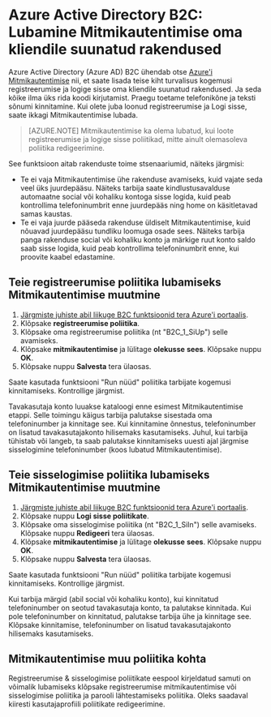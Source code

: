<properties
    pageTitle="Azure Active Directory B2C: Mitmikautentimise | Microsoft Azure'i"
    description="Mitmikautentimise tarbija suunatud rakendustes tagatud Azure Active Directory B2C lubamine"
    services="active-directory-b2c"
    documentationCenter=""
    authors="swkrish"
    manager="msmbaldwin"
    editor="bryanla"/>

<tags
    ms.service="active-directory-b2c"
    ms.workload="identity"
    ms.tgt_pltfrm="na"
    ms.devlang="na"
    ms.topic="article"
    ms.date="07/24/2016"
    ms.author="swkrish"/>

# <a name="azure-active-directory-b2c-enable-multi-factor-authentication-in-your-consumer-facing-applications"></a>Azure Active Directory B2C: Lubamine Mitmikautentimise oma kliendile suunatud rakendused

Azure Active Directory (Azure AD) B2C ühendab otse [Azure'i Mitmikautentimise](../multi-factor-authentication/multi-factor-authentication.md) nii, et saate lisada teise kiht turvalisus kogemusi registreerumise ja logige sisse oma kliendile suunatud rakendused. Ja seda kõike ilma üks rida koodi kirjutamist. Praegu toetame telefonikõne ja teksti sõnumi kinnitamine. Kui olete juba loonud registreerumise ja Logi sisse, saate ikkagi Mitmikautentimise lubada.

> [AZURE.NOTE]
Mitmikautentimise ka olema lubatud, kui loote registreerumise ja logige sisse poliitikad, mitte ainult olemasoleva poliitika redigeerimine.

See funktsioon aitab rakenduste toime stsenaariumid, näiteks järgmisi:

- Te ei vaja Mitmikautentimise ühe rakenduse avamiseks, kuid vajate seda veel üks juurdepääsu. Näiteks tarbija saate kindlustusavalduse automaatne social või kohaliku kontoga sisse logida, kuid peab kontrollima telefoninumbrit enne juurdepääs ning home on käsitletavad samas kaustas.
- Te ei vaja juurde pääseda rakenduse üldiselt Mitmikautentimise, kuid nõuavad juurdepääsu tundliku loomuga osade sees. Näiteks tarbija panga rakenduse social või kohaliku konto ja märkige ruut konto saldo saab sisse logida, kuid peab kontrollima telefoninumbrit enne, kui proovite kaabel edastamine.

## <a name="modify-your-sign-up-policy-to-enable-multi-factor-authentication"></a>Teie registreerumise poliitika lubamiseks Mitmikautentimise muutmine

1. [Järgmiste juhiste abil liikuge B2C funktsioonid tera Azure'i portaalis](active-directory-b2c-app-registration.md#navigate-to-the-b2c-features-blade).
2. Klõpsake **registreerumise poliitika**.
3. Klõpsake oma registreerumise poliitika (nt "B2C_1_SiUp") selle avamiseks.
4. Klõpsake **mitmikautentimise** ja lülitage **olekusse** **sees**. Klõpsake nuppu **OK**.
5. Klõpsake nuppu **Salvesta** tera ülaosas.

Saate kasutada funktsiooni "Run nüüd" poliitika tarbijate kogemusi kinnitamiseks. Kontrollige järgmist.

Tavakasutaja konto luuakse kataloogi enne esimest Mitmikautentimise etappi. Selle toimingu käigus tarbija palutakse sisestada oma telefoninumber ja kinnitage see. Kui kinnitamine õnnestus, telefoninumber on lisatud tavakasutajakonto hilisemaks kasutamiseks. Juhul, kui tarbija tühistab või langeb, ta saab palutakse kinnitamiseks uuesti ajal järgmise sisselogimine telefoninumber (koos lubatud Mitmikautentimise).

## <a name="modify-your-sign-in-policy-to-enable-multi-factor-authentication"></a>Teie sisselogimise poliitika lubamiseks Mitmikautentimise muutmine

1. [Järgmiste juhiste abil liikuge B2C funktsioonid tera Azure'i portaalis](active-directory-b2c-app-registration.md#navigate-to-the-b2c-features-blade).
2. Klõpsake nuppu **Logi sisse poliitikate**.
3. Klõpsake oma sisselogimise poliitika (nt "B2C_1_SiIn") selle avamiseks. Klõpsake nuppu **Redigeeri** tera ülaosas.
4. Klõpsake **mitmikautentimise** ja lülitage **olekusse** **sees**. Klõpsake nuppu **OK**.
5. Klõpsake nuppu **Salvesta** tera ülaosas.

Saate kasutada funktsiooni "Run nüüd" poliitika tarbijate kogemusi kinnitamiseks. Kontrollige järgmist.

Kui tarbija märgid (abil social või kohaliku konto), kui kinnitatud telefoninumber on seotud tavakasutaja konto, ta palutakse kinnitada. Kui pole telefoninumber on kinnitatud, palutakse tarbija ühe ja kinnitage see. Klõpsake kinnitamise, telefoninumber on lisatud tavakasutajakonto hilisemaks kasutamiseks.

## <a name="multi-factor-authentication-on-other-policies"></a>Mitmikautentimise muu poliitika kohta

Registreerumise & sisselogimise poliitikate eespool kirjeldatud samuti on võimalik lubamiseks klõpsake registreerumise mitmikautentimise või sisselogimise poliitika ja parooli lähtestamiseks poliitika. Oleks saadaval kiiresti kasutajaprofiili poliitikate redigeerimine.
